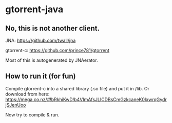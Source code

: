 gtorrent-java
=============

## No, this is not another client.

JNA: https://github.com/twall/jna

gtorrent-c: https://github.com/prince781/gtorrent

Most of this is autogenerated by JNAerator.

## How to run it (for fun)

Compile gtorrent-c into a shared library (.so file) and put it in /lib. Or download from here: https://mega.co.nz/#!bRkhiKwD!b4VImAfsJLICDBsCmGzkcaneK0IxwrqGydrjSJenUoo

Now try to compile & run.

